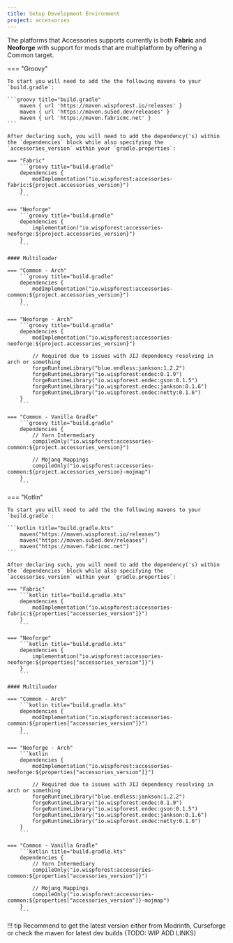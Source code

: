 ```yaml
---
title: Setup Development Environment  
project: accessories
---
```


The platforms that Accessories supports currently is both **Fabric** and **Neoforge** with support for mods that are multiplatform by offering a Common target. 

=== "Groovy"

    To start you will need to add the the following mavens to your `build.gradle`:

    ```groovy title="build.gradle"
        maven { url 'https://maven.wispforest.io/releases' }
        maven { url 'https://maven.su5ed.dev/releases' }
        maven { url 'https://maven.fabricmc.net' }
    ```

    After declaring such, you will need to add the dependency('s) within the `dependencies` block while also specifying the `accessories_version` within your `gradle.properties`:

    === "Fabric"
        ```groovy title="build.gradle"
        dependencies {
            modImplementation("io.wispforest:accessories-fabric:${project.accessories_version}")
        }
        ```

    === "Neoforge"
        ```groovy title="build.gradle"
        dependencies {
            implementation("io.wispforest:accessories-neoforge:${project.accessories_version}")
        }
        ```

    #### Multiloader

    === "Common - Arch"
        ```groovy title="build.gradle"
        dependencies {
            modImplementation("io.wispforest:accessories-common:${project.accessories_version}")
        }
        ```

    === "Neoforge - Arch"
        ```groovy title="build.gradle"
        dependencies {
            modImplementation("io.wispforest:accessories-neoforge:${project.accessories_version}")

            // Required due to issues with JIJ dependency resolving in arch or something
            forgeRuntimeLibrary("blue.endless:jankson:1.2.2")
            forgeRuntimeLibrary("io.wispforest:endec:0.1.9")
            forgeRuntimeLibrary("io.wispforest.endec:gson:0.1.5")
            forgeRuntimeLibrary("io.wispforest.endec:jankson:0.1.6")
            forgeRuntimeLibrary("io.wispforest.endec:netty:0.1.6")
        }
        ```

    === "Common - Vanilla Gradle"
        ```groovy title="build.gradle"
        dependencies {
            // Yarn Intermediary 
            compileOnly("io.wispforest:accessories-common:${project.accessories_version}")
            
            // Mojang Mappings
            compileOnly("io.wispforest:accessories-common:${project.accessories_version}-mojmap")
        }
        ```

=== "Kotlin"

    To start you will need to add the the following mavens to your `build.gradle`:

    ```kotlin title="build.gradle.kts"
        maven("https://maven.wispforest.io/releases")
        maven("https://maven.su5ed.dev/releases")
        maven("https://maven.fabricmc.net")
    ```

    After declaring such, you will need to add the dependency('s) within the `dependencies` block while also specifying the `accessories_version` within your `gradle.properties`:

    === "Fabric"
        ```kotlin title="build.gradle.kts"
        dependencies {
            modImplementation("io.wispforest:accessories-fabric:${properties["accessories_version"]}")
        }
        ```

    === "Neoforge"
        ```kotlin title="build.gradle.kts"
        dependencies {
            implementation("io.wispforest:accessories-neoforge:${properties["accessories_version"]}")
        }
        ```

    #### Multiloader

    === "Common - Arch"
        ```kotlin title="build.gradle.kts"
        dependencies {
            modImplementation("io.wispforest:accessories-common:${properties["accessories_version"]}")
        }
        ```

    === "Neoforge - Arch"
        ```kotlin 
        dependencies {
            modImplementation("io.wispforest:accessories-neoforge:${properties["accessories_version"]}")

            // Required due to issues with JIJ dependency resolving in arch or something
            forgeRuntimeLibrary("blue.endless:jankson:1.2.2")
            forgeRuntimeLibrary("io.wispforest:endec:0.1.9")
            forgeRuntimeLibrary("io.wispforest.endec:gson:0.1.5")
            forgeRuntimeLibrary("io.wispforest.endec:jankson:0.1.6")
            forgeRuntimeLibrary("io.wispforest.endec:netty:0.1.6")
        }
        ```

    === "Common - Vanilla Gradle"
        ```kotlin title="build.gradle.kts"
        dependencies {
            // Yarn Intermediary 
            compileOnly("io.wispforest:accessories-common:${properties["accessories_version"]}")
            
            // Mojang Mappings
            compileOnly("io.wispforest:accessories-common:${properties["accessories_version"]}-mojmap")
        }
        ```

!!! tip
    Recommend to get the latest version either from Modrinth, Curseforge or check the maven for latest dev builds {TODO: WIP ADD LINKS}